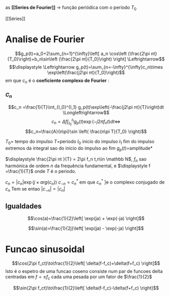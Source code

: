 as **[[Series de Fourier]]** $\to$ função periódica com o período $T_0$ 

[[Séries]] 
# Analise de Fourier

$$g_p(t)=a_0+2\sum_{n=1}^{\infty}\left[ a_n \cos\left (\frac{2\pi nt}{T_0}\right)+b_n\sin\left (\frac{2\pi nt}{T_0}\right) \right] \Leftrightarrow$$
$$\displaystyle \Leftrightarrow g_p(t)=\sum_{n=-\infty}^{\infty}c_n\times \exp\left(\frac{j2\pi nt}{T_0}\right)$$
em que $c_n$ é o **coeficiente complexo de Fourier** :
### $C_n$
$$c_n =\frac{1}{T}\int_{I_0}^{I_1} g_p(t)\exp\left(-\frac{j2\pi nt}{T}\right)dt \Longleftrightarrow$$ $$c_n =\Delta f\int_{I_0}^{I_1} g_p(t)\exp\left(-j 2\pi  f_n t\right)dt \Longleftrightarrow$$
$$c_n=\frac{A}{n\pi}\sin \left( \frac{n\pi T}{T_0} \right)$$

$T_0 =$ tempo do impulso
$T=$periodo
$I_0$ inicio do impulso
$I_1$ fim do impulso
extremos da integral sao do inicio do impulso ao fim
$g_p(t)=$amplitude* 

$\displaystyle \frac{2\pi nt }{T} = 2\pi f_n t,n\in \mathbb N$, $f_n$ sao harmónica de ordem $n$ da frequência fundamental, e $\displaystyle f =\frac{1}{T}$ onde $T$ é o periodo.     

$c_n=|c_n|\exp(j\times arg(c_n))$
$c_{-n}=c^*_n$ 
em que $c^*_n$  ]e o complexo conjugado de $c_n$ Tem se entao 
$|c_{-n}|=|c_n|$

## Igualdades

$$\cos(a)=\frac{1}{2}\left[ \exp(ja) + \exp(-ja) \right]$$

$$\sin(a)=\frac{1}{2j}\left[ \exp(ja) - \exp(-ja) \right]$$



# Funcao sinusoidal
$$\cos(2\pi f_ct)\to\frac{1}{2}\left[ \delta(f-f_c)+\delta(f+f_c) \right]$$
Isto é o espetro de uma funcao coseno consiste num par de funcoes delta centradas em $f=\pm f_{c}$ cada uma pesada por um fator de $\frac{1}{2}$ 

$$\sin(2\pi f_ct)\to\frac{1}{2}\left[ \delta(f-f_c)-\delta(f+f_c) \right]$$
